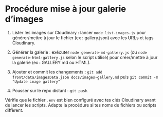 # Procédure mise à jour galerie d’images

1. Lister les images sur Cloudinary : lancer `node list-images.js` pour générer/mettre à jour le fichier (ex : gallery.json) avec les URLs et tags Cloudinary.
2. Générer la galerie : exécuter `node generate-md-gallery.js` (ou `node generate-html-gallery.js` selon le script utilisé) pour créer/mettre à jour la galerie (ex : GALLERY.md ou HTML).
3. Ajouter et commit les changements :  `git add front/data/imagesData.json docs/images-gallery.md`  puis  `git commit -m "Update image gallery"`

4. Pousser sur le repo distant : `git push`.

Vérifie que le fichier `.env` est bien configuré avec tes clés Cloudinary avant de lancer les scripts. Adapte la procédure si tes noms de fichiers ou scripts diffèrent.
